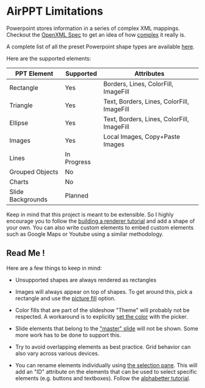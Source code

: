 # AirPPT Limitations

Powerpoint stores information in a series of complex XML mappings. Checkout the [OpenXML Spec](https://www.ecma-international.org/news/TC45_current_work/OpenXML%20White%20Paper.pdf) to get an idea of how [complex](http://officeopenxml.com/anatomyofOOXML-pptx.php) it really is.

A complete list of all the preset Powerpoint shape types are available [here](http://officeopenxml.com/drwSp-prstGeom.php).

Here are the supported elements:

| PPT Element       | Supported   | Attributes                                 |
| ----------------- | ----------- | ------------------------------------------ |
| Rectangle         | Yes         | Borders, Lines, ColorFill, ImageFill       |
| Triangle          | Yes         | Text, Borders, Lines, ColorFill, ImageFill |
| Ellipse           | Yes         | Text, Borders, Lines, ColorFill, ImageFill |
| Images            | Yes         | Local Images, Copy+Paste Images            |
| Lines             | In Progress |                                            |
| Grouped Objects   | No          |                                            |
| Charts            | No          |                                            |
| Slide Backgrounds | Planned     |                                            |

Keep in mind that this project is meant to be extensible. So I highly encourage you to follow the [building a renderer tutorial](#shape-renderer-1) and add a shape of your own. You can also write custom elements to embed custom elements such as Google Maps or Youtube using a similar methodology.

## Read Me !

Here are a few things to keep in mind:

- Unsupported shapes are always rendered as rectangles

- Images will always appear on top of shapes. To get around this, pick a rectangle and use the [picture fill](https://support.office.com/en-us/article/insert-a-picture-into-an-autoshape-7bb2abbb-561f-4f40-9762-d86df823d305) option.

- Color fills that are part of the slideshow "Theme" will probably not be respected. A workaround is to explicitly [set the color](http://www.ladybugsteacherfiles.com/2016/08/using-precise-colors-in-powerpoint.html) with the picker.

* Slide elements that belong to the ["master" slide](https://support.office.com/en-us/article/customize-a-slide-master-036d317b-3251-4237-8ddc-22f4668e2b56) will not be shown. Some more work has to be done to support this.

* Try to avoid overlapping elements as best practice. Grid behavior can also vary across various devices.

* You can rename elements individually using [the selection pane](https://support.office.com/en-us/article/manage-objects-with-the-selection-pane-a6b2fd3e-d769-46c1-9b9c-b94e04a72550). This will add an "ID" attribute on the elements that can be used to select specific elements (e.g. buttons and textboxes). Follow the [alphabetter tutorial](a).
